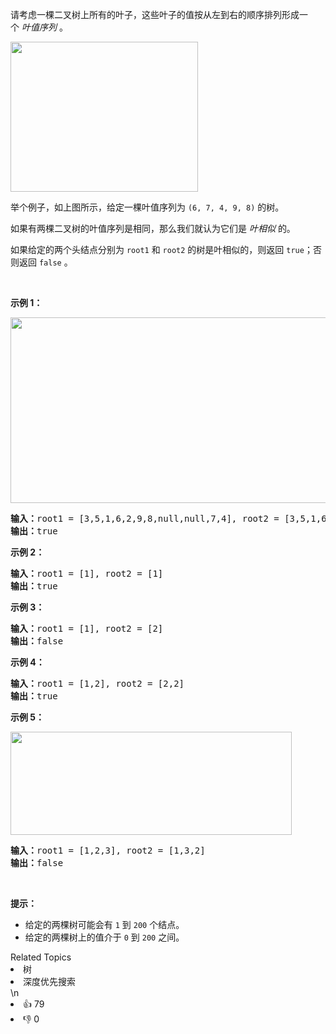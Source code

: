 <p>请考虑一棵二叉树上所有的叶子，这些叶子的值按从左到右的顺序排列形成一个&nbsp;<em>叶值序列</em> 。</p>

<p><img alt="" src="https://s3-lc-upload.s3.amazonaws.com/uploads/2018/07/16/tree.png" style="height: 240px; width: 300px;"></p>

<p>举个例子，如上图所示，给定一棵叶值序列为&nbsp;<code>(6, 7, 4, 9, 8)</code>&nbsp;的树。</p>

<p>如果有两棵二叉树的叶值序列是相同，那么我们就认为它们是&nbsp;<em>叶相似&nbsp;</em>的。</p>

<p>如果给定的两个头结点分别为&nbsp;<code>root1</code> 和&nbsp;<code>root2</code>&nbsp;的树是叶相似的，则返回&nbsp;<code>true</code>；否则返回 <code>false</code> 。</p>

<p>&nbsp;</p>

<p><strong>示例 1：</strong></p>

<p><img alt="" src="https://assets.leetcode.com/uploads/2020/09/03/leaf-similar-1.jpg" style="height: 297px; width: 750px;"></p>

<pre><strong>输入：</strong>root1 = [3,5,1,6,2,9,8,null,null,7,4], root2 = [3,5,1,6,7,4,2,null,null,null,null,null,null,9,8]
<strong>输出：</strong>true
</pre>

<p><strong>示例 2：</strong></p>

<pre><strong>输入：</strong>root1 = [1], root2 = [1]
<strong>输出：</strong>true
</pre>

<p><strong>示例 3：</strong></p>

<pre><strong>输入：</strong>root1 = [1], root2 = [2]
<strong>输出：</strong>false
</pre>

<p><strong>示例 4：</strong></p>

<pre><strong>输入：</strong>root1 = [1,2], root2 = [2,2]
<strong>输出：</strong>true
</pre>

<p><strong>示例 5：</strong></p>

<p><img alt="" src="https://assets.leetcode.com/uploads/2020/09/03/leaf-similar-2.jpg" style="height: 165px; width: 450px;"></p>

<pre><strong>输入：</strong>root1 = [1,2,3], root2 = [1,3,2]
<strong>输出：</strong>false
</pre>

<p>&nbsp;</p>

<p><strong>提示：</strong></p>

<ul>
	<li>给定的两棵树可能会有&nbsp;<code>1</code>&nbsp;到 <code>200</code>&nbsp;个结点。</li>
	<li>给定的两棵树上的值介于 <code>0</code> 到 <code>200</code> 之间。</li>
</ul>
<div><div>Related Topics</div><div><li>树</li><li>深度优先搜索</li></div></div>\n<div><li>👍 79</li><li>👎 0</li></div>